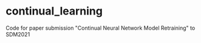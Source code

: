 # continual_learning
Code for paper submission "Continual Neural Network Model Retraining" to SDM2021
